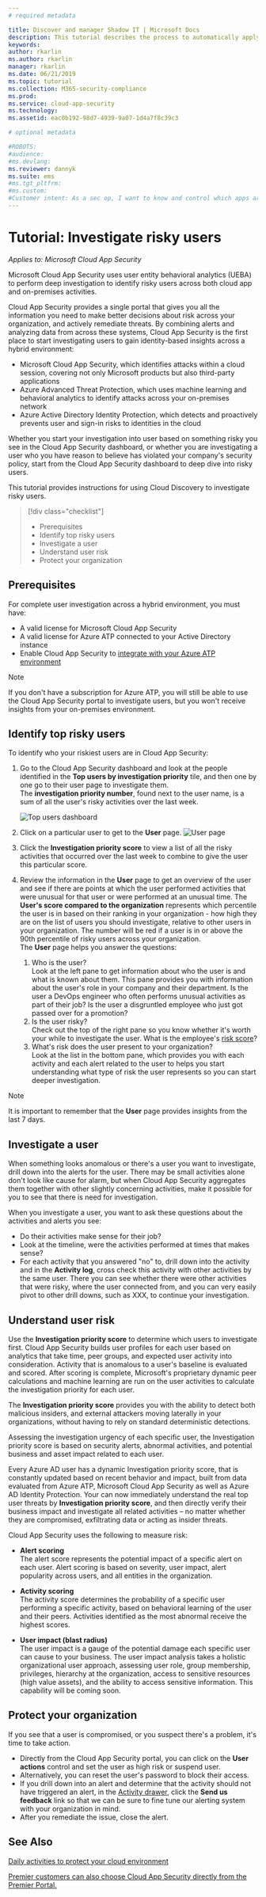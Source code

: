 ```yaml
---
# required metadata

title: Discover and manager Shadow IT | Microsoft Docs
description: This tutorial describes the process to automatically apply Azure Information Protection classification labels in Microsoft Cloud App Security.
keywords:
author: rkarlin
ms.author: rkarlin
manager: rkarlin
ms.date: 06/21/2019
ms.topic: tutorial
ms.collection: M365-security-compliance
ms.prod:
ms.service: cloud-app-security
ms.technology:
ms.assetid: eac0b192-98d7-4939-9a07-1d4a7f8c39c3

# optional metadata

#ROBOTS:
#audience:
#ms.devlang:
ms.reviewer: dannyk
ms.suite: ems
#ms.tgt_pltfrm:
#ms.custom:
#Customer intent: As a sec op, I want to know and control which apps are used in my org so that I can harden my organization's security.
---
```


# Tutorial: Investigate risky users

*Applies to: Microsoft Cloud App Security*

Microsoft Cloud App Security uses user entity behavioral analytics (UEBA) to perform deep investigation to identify risky users across both cloud app and on-premises activities. 

Cloud App Security provides a single portal that gives you all the information you need to make better decisions about risk across your organization, and actively remediate threats. 
By combining alerts and analyzing data from across these systems, Cloud App Security is the first place to start investigating users to gain identity-based insights across a hybrid environment:
- Microsoft Cloud App Security, which identifies attacks within a cloud session, covering not only Microsoft products but also third-party applications
- Azure Advanced Threat Protection, which uses machine learning and behavioral analytics to identify attacks across your on-premises network
- Azure Active Directory Identity Protection, which detects and proactively prevents user and sign-in risks to identities in the cloud

Whether you start your investigation into user based on something risky you see in the Cloud App Security dashboard, or whether you are investigating a user who you have reason to believe has violated your company's security policy, start from the Cloud App Security dashboard to deep dive into risky users.  



This tutorial provides instructions for using Cloud Discovery to investigate risky users.

> [!div class="checklist"]
> * Prerequisites
> * Identify top risky users
> * Investigate a user
> * Understand user risk
> * Protect your organization


## Prerequisites

For complete user investigation across a hybrid environment, you must have:

- A valid license for Microsoft Cloud App Security
- A valid license for Azure ATP connected to your Active Directory instance
- Enable Cloud App Security to [integrate with your Azure ATP environment](getting-started-with-cloud-app-security.md) 

>[!NOTE]
>If you don't have a subscription for Azure ATP, you will still be able to use the Cloud App Security portal to investigate users, but you won't receive insights from your on-premises environment.


## Identify top risky users

To identify who your riskiest users are in Cloud App Security:

1. Go to the Cloud App Security dashboard and look at the people identified in the **Top users by investigation priority** tile, and then one by one go to their user page to investigate them. <br>The **investigation priority number**, found next to the user name, is a sum of all the user's risky activities over the last week. 

   ![Top users dashboard](./media/dashboard-top-users.png) 

2. Click on a particular user to get to the **User** page. 
   ![User page](./media/user-page.png) 

3. Click the **Investigation priority score** to view a list of all the risky activities that occurred over the last week to combine to give the user this particular score. 
4. Review the information in the **User** page to get an overview of the user and see if there are points at which the user  performed activities that were unusual for that user or were performed at an unusual time. The **User's score compared to the organization** represents which percentile the user is in based on their ranking in your organization - how high they are on the list of users you should investigate, relative to other users in your organization. The number will be red if a user is in or above the 90th percentile of risky users across your organization.<br>The **User** page helps you answer the questions:
	1. Who is the user?<br>Look at the left pane to get information about who the user is and what is known about them. This pane provides you with information about the user's role in your company and their department. Is the user a DevOps engineer who often performs unusual activities as part of their job? Is the user a disgruntled employee who just got passed over for a promotion?
	2. Is the user risky?<br>Check out the top of the right pane so you know whether it's worth your while to investigate the user. What is the employee's [risk score](#risk-score)?
	3. What's risk does the user present to your organization?<br>Look at the list in the bottom pane, which provides you with each activity and each alert related to the user to helps you start understanding what type of risk the user represents so you can start deeper investigation.

  >[!NOTE]
  >It is important to remember that the **User** page provides insights from the last 7 days. 
 
 
## Investigate a user
When something looks anomalous or there's a user you want to investigate, drill down into the alerts for the user. There may be small activities alone don't look like cause for alarm, but when Cloud App Security aggregates them together with other slightly concerning activities, make it possible for you to see that there is need for investigation.
 
When you investigate a user, you want to ask these questions about the activities and alerts you see:
- Do their activities make sense for their job?
- Look at the timeline, were the activities performed at times that makes sense?
- For each activity that you answered "no" to, drill down into the activity and in the **Activity log**, cross check this activity with other activities by the same user. There you can see whether there were other activities that were risky, where the user connected from, and you can very easily pivot to other drill downs, such as XXX, to continue your investigation.


## Understand user risk <a name ="risk-score"></a>
    
Use the **Investigation priority score** to determine which users to investigate first. Cloud App Security builds user profiles for each user based on analytics that take time, peer groups, and expected user activity into consideration. Activity that is anomalous to a user's baseline is evaluated and scored. After scoring is complete, Microsoft's proprietary dynamic peer calculations and machine learning are run on the user activities to calculate the investigation priority for each user. 

The **Investigation priority score** provides you with the ability to detect both malicious insiders, and external attackers moving laterally in your organizations, without having to rely on standard deterministic detections.

Assessing the investigation urgency of each specific user, the Investigation priority score is based on security alerts, abnormal activities, and potential business and asset impact related to each user. 

Every Azure AD user has a dynamic Investigation priority score, that is constantly updated based on recent behavior and impact, built from data evaluated from Azure ATP, Microsoft Cloud App Security as well as Azure AD Identity Protection. Your can now immediately understand the real top user threats by **Investigation priority score**, and then directly verify their business impact and investigate all related activities – no matter whether they are compromised, exfiltrating data or acting as insider threats.

Cloud App Security uses the following to measure risk: 

- **Alert scoring**<br>The alert score represents the potential impact of a specific alert on each user. Alert scoring is based on severity, user impact, alert popularity across users, and all entities in the organization.

- **Activity scoring**<br> The activity score determines the probability of a specific user performing a specific activity, based on behavioral learning of the user and their peers. Activities identified as the most abnormal receive the highest scores. 

- **User impact (blast radius)**<br>The user impact is a gauge of the potential damage each specific user can cause to your business. The user impact analysis takes a holistic organizational user approach, assessing user role, group membership, privileges, hierarchy at the organization, access to sensitive resources (high value assets), and the ability to access sensitive information. This capability will be coming soon.



## Protect your organization

If you see that a user is compromised, or you suspect there's a problem, it's time to take action.
- Directly from the Cloud App Security portal, you can click on the **User actions** control and set the user as high risk or suspend user.
- Alternatively, you can reset the user's password to block their access.
- If you drill down into an alert and determine that the activity should not have triggered an alert, in the [Activity drawer](activity-filters.md), click the **Send us feedback** link so that we can be sure to fine tune our alerting system with your organization in mind.
- After you remediate the issue, close the alert.


## See Also  
[Daily activities to protect your cloud environment](daily-activities-to-protect-your-cloud-environment.md)   

[Premier customers can also choose Cloud App Security directly from the Premier Portal.](https://premier.microsoft.com/)  
  
  
